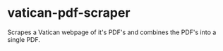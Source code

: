 # vatican-pdf-scraper
Scrapes a Vatican webpage of it's PDF's and combines the PDF's into a single PDF.
